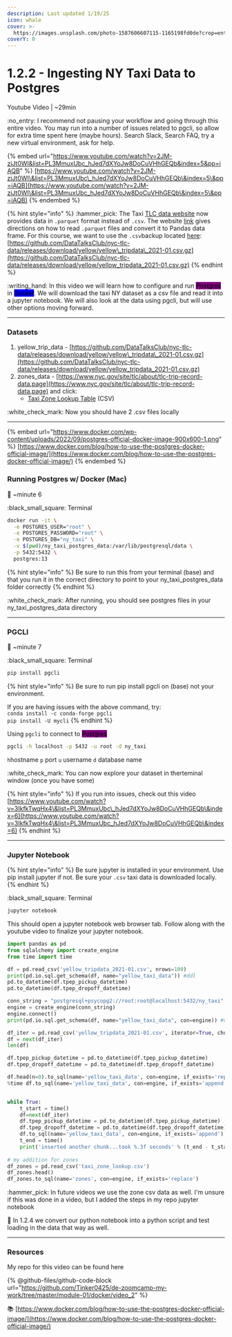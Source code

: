 ```yaml
---
description: Last updated 1/19/25
icon: whale
cover: >-
  https://images.unsplash.com/photo-1587606607115-1165198fd0de?crop=entropy&cs=srgb&fm=jpg&ixid=M3wxOTcwMjR8MHwxfHNlYXJjaHw3fHx3aGFsZXxlbnwwfHx8fDE3Mzc2MDAzOTh8MA&ixlib=rb-4.0.3&q=85
coverY: 0
---
```


# 1.2.2 - Ingesting NY Taxi Data to Postgres

Youtube Video | \~29min

:no\_entry:  I recommend not pausing your workflow and going through this entire video. You may run into a number of issues related to pgcli, so allow for extra time spent here (maybe hours). Search Slack, Search FAQ, try a new virtual environment, ask for help.

{% embed url="https://www.youtube.com/watch?v=2JM-ziJt0WI&list=PL3MmuxUbc_hJed7dXYoJw8DoCuVHhGEQb&index=5&pp=iAQB" %}
[https://www.youtube.com/watch?v=2JM-ziJt0WI\&list=PL3MmuxUbc\_hJed7dXYoJw8DoCuVHhGEQb\&index=5\&pp=iAQB](https://www.youtube.com/watch?v=2JM-ziJt0WI\&list=PL3MmuxUbc_hJed7dXYoJw8DoCuVHhGEQb\&index=5\&pp=iAQB)
{% endembed %}

{% hint style="info" %}
:hammer\_pick: The Taxi [TLC data website](https://www1.nyc.gov/site/tlc/about/tlc-trip-record-data.page) now provides data in `.parquet` format instead of `.csv`. The website [link](https://www1.nyc.gov/assets/tlc/downloads/pdf/working_parquet_format.pdf) gives directions on how to read `.parquet` files and convert it to Pandas data frame. For this course, we want to use the `.csv`backup located [here](https://github.com/DataTalksClub/nyc-tlc-data/releases/download/yellow/yellow_tripdata_2021-01.csv.gz): [https://github.com/DataTalksClub/nyc-tlc-data/releases/download/yellow/yellow\_tripdata\_2021-01.csv.gz](https://github.com/DataTalksClub/nyc-tlc-data/releases/download/yellow/yellow_tripdata_2021-01.csv.gz)
{% endhint %}

:writing\_hand: In this video we will learn how to configure and run <mark style="background-color:purple;">Postgres</mark> in <mark style="background-color:blue;">Docker</mark>. We will download the taxi NY dataset as a csv file and read it into a jupyter notebook. We will also look at the data using pgcli, but will use other options moving forward.&#x20;

***

### Datasets

1. yellow\_trip\_data - [https://github.com/DataTalksClub/nyc-tlc-data/releases/download/yellow/yellow\_tripdata\_2021-01.csv.gz](https://github.com/DataTalksClub/nyc-tlc-data/releases/download/yellow/yellow_tripdata_2021-01.csv.gz)
2. zones\_data - [https://www.nyc.gov/site/tlc/about/tlc-trip-record-data.page](https://www.nyc.gov/site/tlc/about/tlc-trip-record-data.page) and click:
   * [Taxi Zone Lookup Table](https://d37ci6vzurychx.cloudfront.net/misc/taxi_zone_lookup.csv) (CSV)

:white\_check\_mark: Now you should have 2 .csv files locally

***

{% embed url="https://www.docker.com/wp-content/uploads/2022/09/postgres-official-docker-image-900x600-1.png" %}
[https://www.docker.com/blog/how-to-use-the-postgres-docker-official-image/](https://www.docker.com/blog/how-to-use-the-postgres-docker-official-image/)
{% endembed %}

### Running Postgres w/ Docker (Mac)

:vhs: \~minute 6

:black\_small\_square: Terminal

```sh
docker run -it \
  -e POSTGRES_USER="root" \
  -e POSTGRES_PASSWORD="root" \
  -e POSTGRES_DB="ny_taxi" \
  -v $(pwd)/ny_taxi_postgres_data:/var/lib/postgresql/data \
  -p 5432:5432 \
  postgres:13
```

{% hint style="info" %}
Be sure to run this from your terminal (base) and that you run it in the correct directory to point to your ny\_taxi\_postgres\_data folder correctly
{% endhint %}

:white\_check\_mark: After running, you should see postgres files in your ny\_taxi\_postgres\_data directory

***

### PGCLI

:vhs: \~minute 7&#x20;

:black\_small\_square: Terminal

```bash
pip install pgcli
```

{% hint style="info" %}
Be sure to run pip install pgcli on (base) not your environment.&#x20;

If you are having issues with the above command, try:\
`conda install -c conda-forge pgcli`\
`pip install -U mycli`
{% endhint %}

Using `pgcli` to connect to <mark style="background-color:purple;">Postgres</mark>

```bash
pgcli -h localhost -p 5432 -u root -d ny_taxi
```

`h`hostname       `p` port         `u` username      `d` database name

:white\_check\_mark: You can now explore your dataset in therteminal window (once you have some)

{% hint style="info" %}
If you run into issues, check out this video [https://www.youtube.com/watch?v=3IkfkTwqHx4\&list=PL3MmuxUbc\_hJed7dXYoJw8DoCuVHhGEQb\&index=6](https://www.youtube.com/watch?v=3IkfkTwqHx4\&list=PL3MmuxUbc_hJed7dXYoJw8DoCuVHhGEQb\&index=6)
{% endhint %}

***

### Jupyter Notebook

{% hint style="info" %}
Be sure jupyter is installed in your environment. Use pip install jupyter if not. Be sure your `.csv` taxi data is downloaded locally.
{% endhint %}

:black\_small\_square: Terminal&#x20;

```bash
jupyter notebook
```

This should open a jupyter notebook web browser tab. Follow along with the youtube video to finalize your jupyter notebook.

```python
import pandas as pd
from sqlalchemy import create_engine
from time import time

df = pd.read_csv('yellow_tripdata_2021-01.csv', nrows=100)
print(pd.io.sql.get_schema(df, name="yellow_taxi_data")) #ddl
pd.to_datetime(df.tpep_pickup_datetime)
pd.to_datetime(df.tpep_dropoff_datetime)

conn_string = "postgresql+psycopg2://root:root@localhost:5432/ny_taxi"
engine = create_engine(conn_string)
engine.connect()
print(pd.io.sql.get_schema(df, name="yellow_taxi_data", con=engine)) #ddl

df_iter = pd.read_csv('yellow_tripdata_2021-01.csv', iterator=True, chunksize=100000)
df = next(df_iter)
len(df)

df.tpep_pickup_datetime = pd.to_datetime(df.tpep_pickup_datetime)
df.tpep_dropoff_datetime = pd.to_datetime(df.tpep_dropoff_datetime)

df.head(n=0).to_sql(name='yellow_taxi_data', con=engine, if_exists='replace')
%time df.to_sql(name='yellow_taxi_data', con=engine, if_exists='append')


while True:
    t_start = time()
    df=next(df_iter)
    df.tpep_pickup_datetime = pd.to_datetime(df.tpep_pickup_datetime)
    df.tpep_dropoff_datetime = pd.to_datetime(df.tpep_dropoff_datetime)
    df.to_sql(name='yellow_taxi_data', con=engine, if_exists='append')
    t_end = time()
    print('inserted another chunk...took %.3f seconds' % (t_end - t_start))
    
# my addition for zones    
df_zones = pd.read_csv('taxi_zone_lookup.csv')
df_zones.head()
df_zones.to_sql(name='zones', con=engine, if_exists='replace')

```

:hammer\_pick: In future videos we use the zone csv data as well. I'm unsure if this was done in a video, but I added the steps in my repo jupyter notebook

:eyes: In 1.2.4 we convert our python notebook into a python script and test loading in the data that way as well.

***

### Resources

My repo for this video can be found here

{% @github-files/github-code-block url="https://github.com/Tinker0425/de-zoomcamp-my-work/tree/master/module-01/docker/video_2" %}

:books: [https://www.docker.com/blog/how-to-use-the-postgres-docker-official-image/](https://www.docker.com/blog/how-to-use-the-postgres-docker-official-image/)
